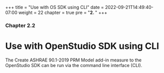 +++
title = "Use with OS SDK using CLI"
date = 2022-09-21T14:49:40-07:00
weight = 22
chapter = true
pre = "<b>2. </b>"
+++

### Chapter 2.2

# Use with OpenStudio SDK using CLI

The Create ASHRAE 90.1-2019 PRM Model add-in measure to the OpenStudio SDK can be run via the command line interface (CLI).
